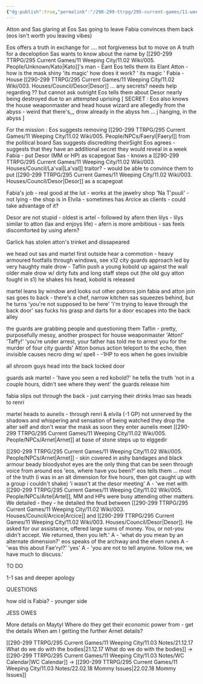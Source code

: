 ```yaml
---
{"dg-publish":true,"permalink":"/290-299-ttrpg/295-current-games/11-weeping-city/11-03-notes/22-01-10-talking-for-hours/","dgHomeLink":true,"dgPassFrontmatter":false,"dgShowBacklinks":true,"dgShowLocalGraph":false,"dgShowInlineTitle":true}
---
```



Atton and Sas glaring at Eos
Sas going to leave
	Fabia convinces them back (eos isn't worth you leaving vibes)

Eos offers a truth in exchange for .... not forgiveness but to move on
	A truth for a deceloption
Sas wants to know about the name by [[290-299 TTRPG/295 Current Games/11 Weeping City/11.02 Wiki/005. People/Unknown/Kato|Kato]]'s man - Eant
	Eos tells them its Elant
Atton - how is the mask shiny 
	'its magic'
	how does it work?
	' its magic '
Fabia - House [[290-299 TTRPG/295 Current Games/11 Weeping City/11.02 Wiki/003. Houses/Council/Desor|Desor]] ... any secrets?
	needs help regarding ?? but cannot ask outright
	Eos tells them about Desor nearly being destroyed due to an attempted uprising
	[ SECRET : Eos also knows the house weaponmaster and head house wizard are allegedly from the abyss - weird that there's,,, drow already in the abyss hm ... j hanging, in the abyss ]

For the mission :
Eos suggests removing [[290-299 TTRPG/295 Current Games/11 Weeping City/11.02 Wiki/005. People/NPCs/Faeryl|Faeryl]] from the political board
	Sas suggests discrediting theirSight
	Eos agrees - suggests that they have an additional secret they would reveal in a week
Fabia - put Desor (MM or HP) as scapegoat
	Sas - knows a [[290-299 TTRPG/295 Current Games/11 Weeping City/11.02 Wiki/003. Houses/Council/La'val|La'val]] traitor? - would be able to convince them to put [[290-299 TTRPG/295 Current Games/11 Weeping City/11.02 Wiki/003. Houses/Council/Desor|Desor]] as a scapegoat

Fabia's job - real good at the lut
	- works at the jewelry shop 'Na T'puuli'
	- not lying - the shop is in Elvila
	- sometimes has Arcice as clients
		- could take advantage of it?

Desor are not stupid
	- oldest is artel
	- followed by afern then lilys 
		- lilys similar to atton (lax and enjoys life)
		- afern is more ambitious
	- sas feels discomforted by using afern?

Garlick has stolen atton's trinket and dissapeared

we head out
	sas and martel first
	outside hear a commotion - heavy armoured footfalls
	through windows, see x12 city guards approach
		led by very haughty male drow - Taflin
		push a young kobold up against the wall
		older male drow w/ dirty futs and long staff steps out (the old guy atton fought in s1)
			he shakes his head, kobold is released

martel leans by window and looks out
other patrons join
fabia and atton join
sas goes to back - there's a chef, narrow kitchen
	sas squeezes behind, but he turns
		'you're not supposed to be here'
		'i'm trying to leave through the back door'
		sas fucks his grasp and darts for a door
			escapes into the back alley

the guards are grabbing people and questioning them
	Taflin - pretty, purposefully messy, another prospect for house weaponmaster
	'Atton!' 'Taffy!'
	'you're under arrest, your father has told me to arrest you for the murder of four city guards'
Atton bonus action teleport to the echo, then invisible
	causes necro dmg w/ spell - -1HP to eos when he goes invisible

all shroom guys head into the back
	locked door

guards ask martel - 'have you seen a red kobold?'
	he tells the truth 'not in a couple hours, didn't see where they went'
	the guards release him

fabia slips out through the back - just carrying their drinks lmao
sas heads to renri

martel heads to aunelis - through renri & elvila (-1 GP)
	not unnerved by the shadows and whispering and sensation of being watched
	they drop the alter self and don't wear the mask as soon they enter aunelis
	meet [[290-299 TTRPG/295 Current Games/11 Weeping City/11.02 Wiki/005. People/NPCs/Arnet|Arnet]] at base of stone steps up to elggedir

[[290-299 TTRPG/295 Current Games/11 Weeping City/11.02 Wiki/005. People/NPCs/Arnet|Arnet]] - skin covered in ashy bandages and black armour
	beady bloodyshot eyes are the only thing that can be seen through
	voice from around eos 
		'eos, where have you been?'
		eos tells them ... most of the truth (i was in an alt dimension for five hours, then got caught up with a group i couldn't shake)
			'i wasn't at the desor meeting'
		A - 'we met with [[290-299 TTRPG/295 Current Games/11 Weeping City/11.02 Wiki/005. People/NPCs/Artel|Artel]], MM and HPs were busy attending other matters. We detailed - they - he detailed the feud between [[290-299 TTRPG/295 Current Games/11 Weeping City/11.02 Wiki/003. Houses/Council/Arcice|Arcice]] and [[290-299 TTRPG/295 Current Games/11 Weeping City/11.02 Wiki/003. Houses/Council/Desor|Desor]]. He asked for our assistance, offered large sums of money. You, or not-you didn't accept. We returned, then you left.'
		A - 'what do you mean by an alternate dimension?'
			eos speaks of the archway and the elven runes
		A - 'was this about Fae'ryl?'
			'yes'
		A - 'you are not to tell anyone. follow me, we have much to discuss.'


TO DO

1-1 sas and deeper apology

QUESTIONS

how old is Fabia? - younger side

JESS OWES 

More details on Maytyl
Where do they get their economic power from - get the details
When am I getting the further Arnet details?

[[290-299 TTRPG/295 Current Games/11 Weeping City/11.03 Notes/21.12.17 What do we do with the bodies|21.12.17 What do we do with the bodies]] -> [[290-299 TTRPG/295 Current Games/11 Weeping City/11.03 Notes/WC Calendar|WC Calendar]] -> [[290-299 TTRPG/295 Current Games/11 Weeping City/11.03 Notes/22.02.18 Mommy Issues|22.02.18 Mommy Issues]]
